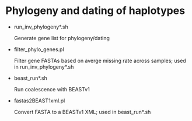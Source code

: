 # Phylogeny and dating of haplotypes

* run_inv_phylogeny*.sh
   
   Generate gene list for phylogeny/dating
* filter_phylo_genes.pl
   
   Filter gene FASTAs based on averge missing rate across samples; used in run_inv_phylogeny*.sh
* beast_run*.sh
   
   Run coalescence with BEASTv1
* fastas2BEAST1xml.pl
  
  Convert FASTA to a BEASTv1 XML; used in beast_run*.sh
  
